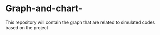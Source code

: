 # Graph-and-chart-
This repository will contain the graph that are related to simulated codes based on the project 
